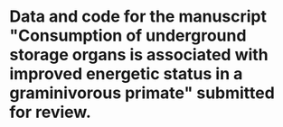 # Data and code for the manuscript "Consumption of underground storage organs is associated with improved energetic status in a graminivorous primate" submitted for review.
